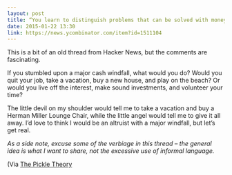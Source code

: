```yaml
---
layout: post
title: “You learn to distinguish problems that can be solved with money from those that can’t.”
date: 2015-01-22 13:30
link: https://news.ycombinator.com/item?id=1511104
---
```

 
This is a bit of an old thread from Hacker News, but the comments are fascinating.
 
If you stumbled upon a major cash windfall, what would you do? Would you quit your job, take a vacation, buy a new house, and play on the beach? Or would you live off the interest, make sound investments, and volunteer your time?
 
The little devil on my shoulder would tell me to take a vacation and buy a Herman Miller Lounge Chair, while the little angel would tell me to give it all away. I’d love to think I would be an altruist with a major windfall, but let’s get real.
 
*As a side note, excuse some of the verbiage in this thread – the general idea is what I want to share, not the excessive use of informal language.*
 
(Via [The Pickle Theory]( http://pickletheory.com/292/fuck-money/)